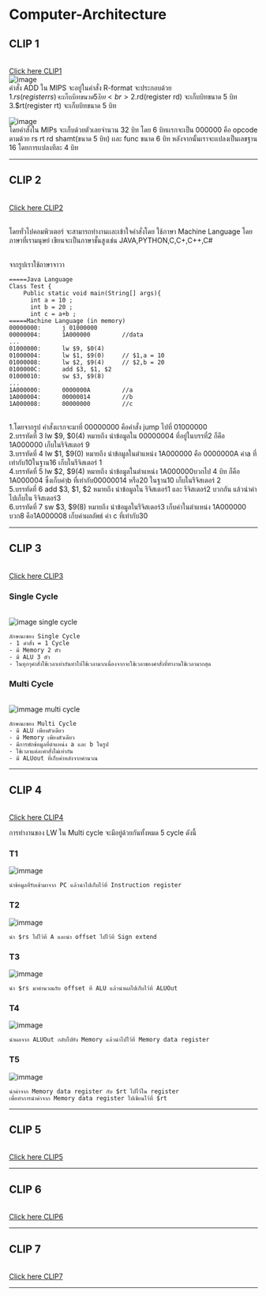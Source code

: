 # Computer-Architecture
## CLIP 1
<br>[Click here CLIP1](https://www.youtube.com/watch?v=4Xmycxsm4yo)
<br>![image](Instruction-formats-for-MIPS-architecture-1.png)
<br>คำสั่ง ADD ใน MIPS  จะอยู่ในคำสั่ง R-format จะประกอบด้วย 
<br>1.$rs(register rs) จะเก็บบิทขนาด 5 บิท
<br>2.$rd(register rd) จะเก็บบิทขนาด 5 บิท
<br>3.$rt(register rt) จะเก็บบิทขนาด 5 บิท
 
 ![image](IMG_0826.jpg)
 <br>โดยคำสั่งใน MIPs จะเก็บด้วยตัวเลยจำนวน 32 บิท โดย 6 บิทเเรกจะเป็น 000000 คือ opcode ตามด้วย rs rt rd shamt(ขนาด 5 บิท) เเละ func ขนาด 6 บิท หลังจากนั้นเราจะเเปลงเป็นเลขฐาน 16 โดยการเเปลงทีละ 4 บิท
 
 
*************************************************************************************************************************************************************************************************************************************************************************************************************************************************************************
## CLIP 2
<br>[Click here CLIP2](https://www.youtube.com/watch?v=0mXmTB-i86c&t=37s)

<br>โดยทั่วไปคอมพิวเตอร์ จะสามารถทำงานเเละเข้าใจคำสั่งโดย ใช้ภาษา Machine Language โดยภาษาที่เรามนุษย์ เขียนจะเป็นภาษาชั้นสูงเช่น JAVA,PYTHON,C,C+,C++,C#

<br>จากรูปเราใช้ถาษาจาวา
```
=====Java Language
Class Test {
    Public static void main(String[] args){
      int a = 10 ;
      int b = 20 ;
      int c = a+b ;
=====Machine Language (in memory)
00000000:      j 01000000
00000004:      1A000000         //data
...
01000000:      lw $9, $0(4)
01000004:      lw $1, $9(0)     // $1,a = 10
01000008:      lw $2, $9(4)     // $2,b = 20
0100000C:      add $3, $1, $2
01000010:      sw $3, $9(8)
...
1A000000:      0000000A         //a
1A000004:      00000014         //b
1A000008:      00000000         //c
```
<br>1.โดยจากรูป คำสั่งเเรกจะมาที่  00000000 คือคำสั่ง jump ไปที่ 01000000
<br>2.บรรทัดที่ 3 lw $9, $0(4) หมายถึง นำข้อมูลใน 00000004 ที่อยู่ในบรรที่2 ก็คือ 1A000000 เก็บในรีจิสเตอร์ 9
<br>3.บรรทัดที่ 4 lw $1, $9(0) หมายถึง นำข้อมูลในตำแหน่ง 1A000000 คือ 0000000A ค่าa ที่เท่ากับ10ในฐาน16 เก็บในรีจิสเตอร์ 1
<br>4.บรรทัดที่ 5 lw $2, $9(4) หมายถึง นำข้อมูลในตำแหน่ง 1A000000บวกไป 4 บิท ก็คือ 1A000004 ซึ่งเก็บค่าฺb ที่เท่ากับ00000014 หรือ20 ในฐาน10 เก็บในรีจิสเตอร์ 2
<br>5.บรรทัดที่ 6 add $3, $1, $2 หมายถึง นำข้อมูลใน รีจิสเตอร์1 และ รีจิสเตอร์2 บวกกัน แล้วนำค่าไปเก็บใน รีจิสเตอร์3
<br>6.บรรทัดที่ 7 sw $3, $9(8) หมายถึง นำข้อมูลในรีจิสเตอร์3 เก็บค่าในตำแหน่ง 1A000000 บวก8 คือ1A000008 เก็บค่าผลลัพธ์ ค่า c ที่เท่ากับ30


*************************************************************************************************************************************************************************************************************************************************************************************************************************************************************************
## CLIP 3
<br>[Click here CLIP3](https://www.youtube.com/watch?v=90x-axC5oNs&t=4s)

### Single Cycle
<br>![image single cycle](12345.jpg)
```
ลักษณะของ Single Cycle
- 1 คำสั่ง = 1 Cycle
- มี Memory 2 ตัว
- มี ALU 3 ตัว
- ในทุกๆคำสั่งใช้เวลาเท่ากันทำให้ใช้เวลามากเนื่องจากจะใช้เวลาของคำสั่งที่ทำงานใช้เวลามากสุด
```
### Multi Cycle
<br>![immage multi cycle](12234.jpg)
```
ลักษณะของ Multi Cycle
- มี ALU เพียงตัวเดียว
- มี Memory เพียงตัวเดียว
- มีการพักข้อมูลที่ตำแหน่ง a และ b ในรูป
- ใช้เวลาแต่ละคำสั่งไม่เท่ากัน
- มี ALUout ที่เก็บค่าหลังจากคำนวณ
```


*************************************************************************************************************************************************************************************************************************************************************************************************************************************************************************
## CLIP 4
<br>[Click here CLIP4](https://www.youtube.com/watch?v=WPbhgIni8XY&t=61s)

การทำงานของ LW ใน Multi cycle จะมีอยู่ด้วยกันทั้งหมด 5 cycle ดังนี้

### T1
![immage](IMG_0830.JPG)
```
นำข้อมูลที่รับเข้ามาจาก PC แล้วนำไปเก็บไว้ที่ Instruction register
```
### T2
![immage](IMG_0831.JPG)
```
นำ $rs ไปไว้ที่ A และนำ offset ไปไว้ที่ Sign extend
```
### T3
![immage](IMG_0832.JPG)
```
นำ $rs มาคำนวณกับ offset ที่ ALU แล้วนำผลไปเก็บไว้ที่ ALUOut
```
### T4
![immage](IMG_0833.JPG)
```
นำผลจาก ALUOut กลับไปยัง Memory แล้วนำไปไว้ที่ Memory data register
```
### T5
![immage](IMG_0834.JPG)
```
นำค่าจาก Memory data register กับ $rt ไปไว้ใน register 
เพื่อทำการนำค่าจาก Memory data register ไปเขียนไว้ที่ $rt
```


*************************************************************************************************************************************************************************************************************************************************************************************************************************************************************************
## CLIP 5
<br>[Click here CLIP5](https://www.youtube.com/watch?v=IW1H2A5DxqA&t=4s)


*************************************************************************************************************************************************************************************************************************************************************************************************************************************************************************
## CLIP 6
<br>[Click here CLIP6](https://www.youtube.com/watch?v=NIqQllKFryg&t=1s)
*************************************************************************************************************************************************************************************************************************************************************************************************************************************************************************
## CLIP 7
<br>[Click here CLIP7](https://www.youtube.com/watch?v=OmpTHug1bIA&t=2s)
*************************************************************************************************************************************************************************************************************************************************************************************************************************************************************************
